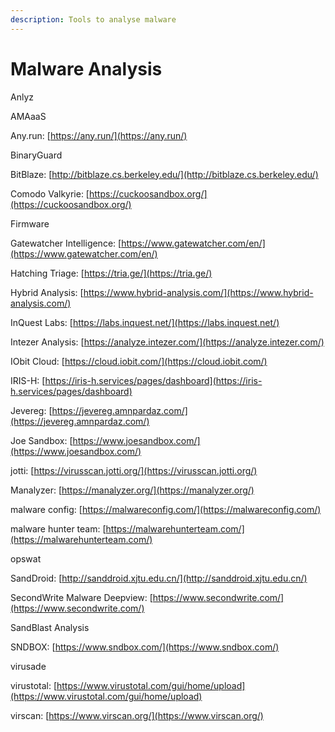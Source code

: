 ```yaml
---
description: Tools to analyse malware
---
```


# Malware Analysis

Anlyz



AMAaaS



Any.run: [https://any.run/](https://any.run/)



BinaryGuard



BitBlaze: [http://bitblaze.cs.berkeley.edu/](http://bitblaze.cs.berkeley.edu/)



Comodo Valkyrie: [https://cuckoosandbox.org/](https://cuckoosandbox.org/)



Firmware



Gatewatcher Intelligence: [https://www.gatewatcher.com/en/](https://www.gatewatcher.com/en/)



Hatching Triage: [https://tria.ge/](https://tria.ge/)



Hybrid Analysis: [https://www.hybrid-analysis.com/](https://www.hybrid-analysis.com/)



InQuest Labs: [https://labs.inquest.net/](https://labs.inquest.net/)



Intezer Analysis: [https://analyze.intezer.com/](https://analyze.intezer.com/)



IObit Cloud: [https://cloud.iobit.com/](https://cloud.iobit.com/)



IRIS-H: [https://iris-h.services/pages/dashboard](https://iris-h.services/pages/dashboard)



Jevereg: [https://jevereg.amnpardaz.com/](https://jevereg.amnpardaz.com/)



Joe Sandbox: [https://www.joesandbox.com/](https://www.joesandbox.com/)



jotti: [https://virusscan.jotti.org/](https://virusscan.jotti.org/)



Manalyzer: [https://manalyzer.org/](https://manalyzer.org/)



malware config: [https://malwareconfig.com/](https://malwareconfig.com/)



malware hunter team: [https://malwarehunterteam.com/](https://malwarehunterteam.com/)



opswat



SandDroid: [http://sanddroid.xjtu.edu.cn/](http://sanddroid.xjtu.edu.cn/)



SecondWrite Malware Deepview: [https://www.secondwrite.com/](https://www.secondwrite.com/)



SandBlast Analysis



SNDBOX: [https://www.sndbox.com/](https://www.sndbox.com/)



virusade



virustotal: [https://www.virustotal.com/gui/home/upload](https://www.virustotal.com/gui/home/upload)



virscan: [https://www.virscan.org/](https://www.virscan.org/)

